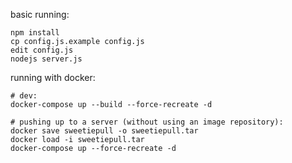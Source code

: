 basic running:

```
npm install
cp config.js.example config.js
edit config.js
nodejs server.js
```

running with docker:

```
# dev:
docker-compose up --build --force-recreate -d

# pushing up to a server (without using an image repository):
docker save sweetiepull -o sweetiepull.tar
docker load -i sweetiepull.tar
docker-compose up --force-recreate -d
```
